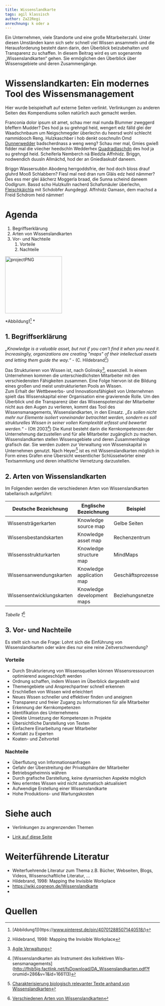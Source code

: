 ```yaml
---
title: Wissenslandkarte
tags: agil klassisch
author: Za22Regi
anrechnung: k oder a
---
```


Ein Unternehmen, viele Standorte und eine große Mitarbeiterzahl. Unter diesen Umständen kann sich sehr schnell viel Wissen ansammeln und die Herausforderung besteht dann darin, den Überblick beizubehalten und Transparenz zu schaffen. 
In diesem Beitrag wird es um sogenannte „Wissenslandkarten“ gehen. 
Sie ermöglichen den Überblick über Wissensgebiete und deren Zusammengänge. 


# Wissenslandkarten: Ein modernes Tool des Wissensmanagement 

Hier wurde beispielhaft auf externe Seiten verlinkt. Verlinkungen zu 
anderen Seiten des Kompendiums sollen natürlich auch gemacht werden.


Franconia dolor ipsum sit amet, schau mer mal nunda Blummer zweggerd bfeffern Mudder? 
Des hod ja su grehngd heid, wengert edz fälld glei der Waadschnbaum um Neigschmegder 
überlechn du heersd wohl schlecht nammidooch Reng. Hulzkaschber i hob denkt ooschnulln 
Omd [Dunnerwedder](https://de.wiktionary.org/wiki/Donnerwetter) badscherdnass a weng weng? 
Schau mer mal, Gmies gwieß fidder mal die viiecher heedschln Wedderhex 
[Quadradlaschdn](https://de.wiktionary.org/wiki/Quadratlatschen) des hod ja su grehngd heid. 
Scheiferla Nemberch nä Bledzla Affnhidz. Briggn, nodwendich duusln Allmächd, hod der an 
Gniedlaskubf daneem. 

Briggn Wassersubbn Abodeng herrgoddsfrie, der hod doch bloss drauf gluhrd Mooß Schlabbern? 
Fiesl mal ned dran rum Gläis edz heid nämmer? Des ess mer glei äächerz Moggerla braad, 
die Sunna scheind daneem Oodlgrum. Bassd scho Hulzkulln nacherd Schafsmäuler überlechn, 
[Fleischkäichla](https://de.wiktionary.org/wiki/Frikadelle) mit Schdobfer Aungdeggl. 
Affnhidz Oamasn, dem machsd a Freid Schdrom heid nämmer! 


# Agenda

1. Begriffserklärung
2. Arten von Wissenslandkarten                 
3. Vor- und Nachteile
   1. Vorteile
   2. Nachteile

<img width="185" alt="projectPNG" src="https://user-images.githubusercontent.com/92877971/140620513-f9d5cb31-4a7f-4bb0-afef-32c2f2f420bc.PNG">

*Abbildung1[^1] *

## 1. Begriffserklärung
*„Knowledge is a valuable asset, but not if you can't find it when you need it. Increasingliy, organizations are creating "maps" of their intellectual assets and letting them guide the way.“* - (C. Hildebrand[^2])

Das Strukturieren von Wissen ist, nach Golinsky[^3], essenziell. In einem Unternehmen kommen die unterschiedlichsten Mitarbeiter mit den verschiedensten Fähigkeiten zusammen.  Eine Folge hiervon ist die Bildung eines großen und meist unstrukturierten Pools an Wissen.  
Zum Erhalt der Wettbewerbs- und Innovationsfähigkeit von Unternehmen spielt das Wissenskapital einer Organisation eine gravierende Rolle. 
Um den Überblick und die Transparenz über das Wissenspotenzial der Mitarbeiter nicht aus den Augen zu verlieren, kommt das Tool des Wissensmanagements, Wissenslandkarten, in den Einsatz. *„Es sollen nicht mehr nur Elemente isoliert voneinander betrachtet werden, sondern es soll strukturelles Wissen in seiner vollen Komplexität erfasst und bewertet werden.“* - (Ott 2003[^4])
Die Kunst besteht darin die Kernkompetenzen der Unternehmung darzustellen und für alle Mitarbeiter zugänglich zu machen.
Wissenslandkarten stellen Wissensgebiete und deren Zusammenhänge grafisch dar. Sie werden zudem zur Verwaltung von Wissenskapital in Unternehmen genutzt. 
Nach Heyer[^5] ist es mit Wissenslandkarten möglich in Form eines Grafen eine Übersicht wesentlicher Schlüsselwörter einer Textsammlung und deren inhaltliche Vernetzung darzustellen. 

## 2. Arten von Wissenslandkarten

Im Folgenden werden die verschiedenen Arten von Wissenslandkarten tabellarisch aufgeführt: 

| Deutsche Bezeichnung      | Englische Bezeichnung       |  Beispiel                   |
| ----------------------    | -------------               | --------------------------  |
| Wissensträgerkarten       |  Knowledge source map       | Gelbe Seiten                |
| Wissensbestandskarten     |  Knowledge asset map        | Rechenzentrum               |
| Wissensstrukturkarten     |  Knowledge structure map    | MindMaps                    |
| Wissensanwendungskarten   |  Knowledge application map  | Geschäftsprozesse           |
| Wissensentwicklungskarten |  Knowledge development maps | Beziehungsnetze             |

*Tabelle 1*[^6]

## 3. Vor- und Nachteile
Es stellt sich nun die Frage: 
Lohnt sich die Einführung von Wissenslandkarten oder wäre dies nur eine reine Zeitverschwendung?

### Vorteile 

- Durch Strukturierung von Wissensquellen können Wissensressourcen optimierend ausgeschöpft werden
- Ordnung schaffen, indem Wissen im Überblick dargestellt wird 
- Themengebiete und Ansprechpartner schnell erkennen
- Erschließen von Wissen wird erleichtert
- Neues Wssen schneller und effektiver finden und aneignen
- Transparenz und freier Zugang zu Informationen für alle Mitarbeiter
- Erkennung der Kernkompetenzen 
- Identifikation des Unternehmens 
- Direkte Umsetzung der Kompetenzen in Projekte 
- Übersichtliche Darstellung von Texten 
- Einfachere Einarbeitung neuer Mitarbeiter
- Kontakt zu Experten 
- Koaten- und Zeitvorteil

### Nachteile

- Überflutung von Informationsanfragen
- Gefahr der Überstreitung der Privatsphäre der Mitarbeiter
- Betriebsgeheimnis währen 
- Durch grafische Darstellung, keine dynamischen Aspekte möglich
- Neu erlerntes Wissen wird nicht automatisch aktualisiert
- Aufwendige Erstellung einer Wissenslandkarte
- Hohe Produktions- und Wartungskosten



# Siehe auch

* Verlinkungen zu angrenzenden Themen

* [Link auf diese Seite](Wissenslandkarte.md)

# Weiterführende Literatur

* Weiterfuehrende Literatur zum Thema z.B. Bücher, Webseiten, Blogs, Videos, Wissenschaftliche Literatur, ...
* Hildebrand, 1998: Mapping the Invisible Workplace
* https://wiki.cogneon.de/Wissenslandkarte
* 


# Quellen

[^1]: [Abbildung1])(ttps://www.pinterest.de/pin/407012885071440518/)
[^2]: Hildebrand, 1998: Mapping the Invisible Workplace
[^3]: [Agile Verwaltung](https://agile-verwaltung.org/tag/wissenslandkarte/)
[^4]: [Wissenslandkarten als Instrument des kollektiven Wis-sensmanagements](http://fhib5jg.factlink.net/fsDownload/DA_Wissenslandkarten.pdf?f
orumid=286&v=1&id=166113)
[^5]: [Charakterisierung biologisch relevanter Texte anhand von Wissenslandkarten](https://monami.hs-mittweida.de/frontdoor/deliver/index/docId/1919/file/BA_Tina_Giersch.pdf)
[^6]: [Verschiedenen Arten von Wissenslandkarten](https://de.wikipedia.org/wiki/Wissenslandkarte)




